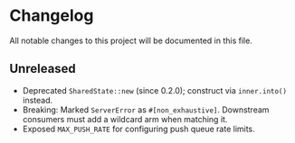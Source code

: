 # Changelog

All notable changes to this project will be documented in this file.

## Unreleased

- Deprecated `SharedState::new` (since 0.2.0); construct via `inner.into()`
  instead.
- Breaking: Marked `ServerError` as `#[non_exhaustive]`. Downstream consumers
  must add a wildcard arm when matching it.
- Exposed `MAX_PUSH_RATE` for configuring push queue rate limits.
